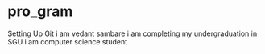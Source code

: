 # pro_gram
Setting Up Git
i am vedant sambare
i am completing my undergraduation in SGU
i am  computer science student
